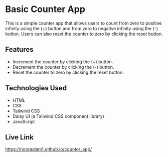 # Basic Counter App

This is a simple counter app that allows users to count from zero to positive infinity using the (+) button and from zero to negative infinity using the (-) button. Users can also reset the counter to zero by clicking the reset button.

## Features

- Increment the counter by clicking the (+) button.
- Decrement the counter by clicking the (-) button.
- Reset the counter to zero by clicking the reset button.

## Technologies Used

- HTML
- CSS
- Tailwind CSS
- Daisy UI (a Tailwind CSS component library)
- JavaScript


## Live Link
https://nooraalam1.github.io/counter_app/
